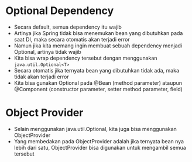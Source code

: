 # Optional Dependency

- Secara default, semua dependency itu wajib
- Artinya jika Spring tidak bisa menemukan bean yang dibutuhkan pada saat DI, maka secara otomatis akan terjadi error
- Namun jika kita memang ingin membuat sebuah dependency menjadi Optional, artinya tidak wajib
- Kita bisa wrap dependency tersebut dengan menggunakan `java.util.Optional<T>`
- Secara otomatis jika ternyata bean yang dibutuhkan tidak ada, maka tidak akan terjadi error
- Kita bisa gunakan Optional<T> pada @Bean (method parameter) ataupun @Component (constructor parameter, setter method parameter, field)

# Object Provider

- Selain menggunakan java.util.Optional<T>, kita juga bisa menggunakan ObjectProvider<T>
- Yang membedakan pada ObjectProvider<T> adalah jika ternyata bean nya lebih dari satu, ObjectProvider<T> bisa digunakan untuk mengambil semua tersebut